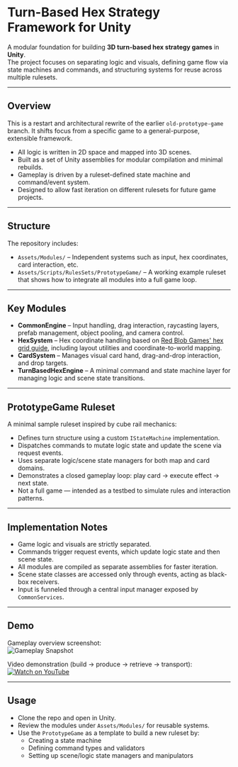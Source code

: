 # Turn-Based Hex Strategy Framework for Unity

A modular foundation for building **3D turn-based hex strategy games** in **Unity**.  
The project focuses on separating logic and visuals, defining game flow via state machines and commands, and structuring systems for reuse across multiple rulesets.

---

## Overview

This is a restart and architectural rewrite of the earlier `old-prototype-game` branch. It shifts focus from a specific game to a general-purpose, extensible framework.

- All logic is written in 2D space and mapped into 3D scenes.
- Built as a set of Unity assemblies for modular compilation and minimal rebuilds.
- Gameplay is driven by a ruleset-defined state machine and command/event system.
- Designed to allow fast iteration on different rulesets for future game projects.

---

## Structure

The repository includes:

- `Assets/Modules/` – Independent systems such as input, hex coordinates, card interaction, etc.
- `Assets/Scripts/RulesSets/PrototypeGame/` – A working example ruleset that shows how to integrate all modules into a full game loop.

---

## Key Modules

- **CommonEngine** – Input handling, drag interaction, raycasting layers, prefab management, object pooling, and camera control.
- **HexSystem** – Hex coordinate handling based on [Red Blob Games' hex grid guide](https://www.redblobgames.com/grids/hexagons/), including layout utilities and coordinate-to-world mapping.
- **CardSystem** – Manages visual card hand, drag-and-drop interaction, and drop targets.
- **TurnBasedHexEngine** – A minimal command and state machine layer for managing logic and scene state transitions.

---

## PrototypeGame Ruleset

A minimal sample ruleset inspired by cube rail mechanics:

- Defines turn structure using a custom `IStateMachine` implementation.
- Dispatches commands to mutate logic state and update the scene via request events.
- Uses separate logic/scene state managers for both map and card domains.
- Demonstrates a closed gameplay loop: play card → execute effect → next state.
- Not a full game — intended as a testbed to simulate rules and interaction patterns.

---

## Implementation Notes

- Game logic and visuals are strictly separated.
- Commands trigger request events, which update logic state and then scene state.
- All modules are compiled as separate assemblies for faster iteration.
- Scene state classes are accessed only through events, acting as black-box receivers.
- Input is funneled through a central input manager exposed by `CommonServices`.

---

## Demo

Gameplay overview screenshot:  
![Gameplay Snapshot](ReadmeScreenshots/PrototypeSnapshot.png)

Video demonstration (build → produce → retrieve → transport):  
[![Watch on YouTube](https://img.youtube.com/vi/FLBy0de4PSg/hqdefault.jpg)](https://www.youtube.com/watch?v=FLBy0de4PSg)

---

## Usage

- Clone the repo and open in Unity.
- Review the modules under `Assets/Modules/` for reusable systems.
- Use the `PrototypeGame` as a template to build a new ruleset by:
  - Creating a state machine
  - Defining command types and validators
  - Setting up scene/logic state managers and manipulators
